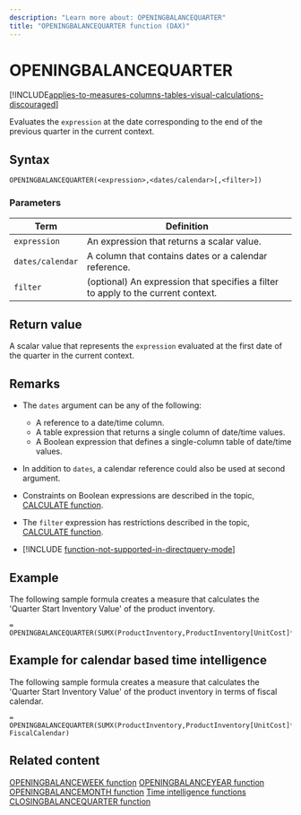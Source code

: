 ```yaml
---
description: "Learn more about: OPENINGBALANCEQUARTER"
title: "OPENINGBALANCEQUARTER function (DAX)"
---
```

# OPENINGBALANCEQUARTER

[!INCLUDE[applies-to-measures-columns-tables-visual-calculations-discouraged](includes/applies-to-measures-columns-tables-visual-calculations-discouraged.md)]

Evaluates the `expression` at the date corresponding to the end of the previous quarter in the current context.

## Syntax

```dax
OPENINGBALANCEQUARTER(<expression>,<dates/calendar>[,<filter>])
```

### Parameters

|Term|Definition|
|--------|--------------|
|`expression`|An expression that returns a scalar value.|
|`dates/calendar`|A column that contains dates or a calendar reference.|
|`filter`|(optional) An expression that specifies a filter to apply to the current context.|

## Return value

A scalar value that represents the `expression` evaluated at the first date of the quarter in the current context.

## Remarks

- The `dates` argument can be any of the following:
  - A reference to a date/time column.
  - A table expression that returns a single column of date/time values.
  - A Boolean expression that defines a single-column table of date/time values.

- In addition to `dates`, a calendar reference could also be used at second argument.

- Constraints on Boolean expressions are described in the topic, [CALCULATE function](calculate-function-dax.md).

- The `filter` expression has restrictions described in the topic, [CALCULATE function](calculate-function-dax.md).

- [!INCLUDE [function-not-supported-in-directquery-mode](includes/function-not-supported-in-directquery-mode.md)] 

## Example

The following sample formula creates a measure that calculates the 'Quarter Start Inventory Value' of the product inventory.

```dax
= OPENINGBALANCEQUARTER(SUMX(ProductInventory,ProductInventory[UnitCost]*ProductInventory[UnitsBalance]),DateTime[DateKey])
```

## Example for calendar based time intelligence

The following sample formula creates a measure that calculates the 'Quarter Start Inventory Value' of the product inventory in terms of fiscal calendar.

```dax
= OPENINGBALANCEQUARTER(SUMX(ProductInventory,ProductInventory[UnitCost]*ProductInventory[UnitsBalance]), FiscalCalendar)
```

## Related content

[OPENINGBALANCEWEEK function](openingbalanceweek-function-dax.md)
[OPENINGBALANCEYEAR function](openingbalanceyear-function-dax.md)
[OPENINGBALANCEMONTH function](openingbalancemonth-function-dax.md)
[Time intelligence functions](time-intelligence-functions-dax.md)
[CLOSINGBALANCEQUARTER function](closingbalancequarter-function-dax.md)
